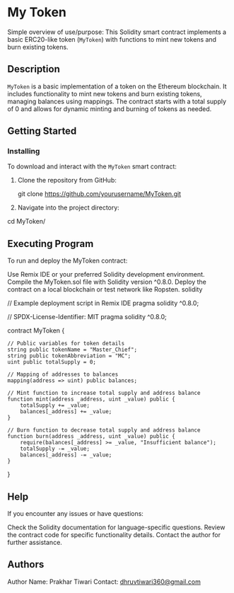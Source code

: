 # My Token

Simple overview of use/purpose: This Solidity smart contract implements a basic ERC20-like token (`MyToken`) with functions to mint new tokens and burn existing tokens.

## Description

`MyToken` is a basic implementation of a token on the Ethereum blockchain. It includes functionality to mint new tokens and burn existing tokens, managing balances using mappings. The contract starts with a total supply of 0 and allows for dynamic minting and burning of tokens as needed.

## Getting Started

### Installing

To download and interact with the `MyToken` smart contract:

1. Clone the repository from GitHub:

   git clone https://github.com/yourusername/MyToken.git

2. Navigate into the project directory:

cd MyToken/

## Executing Program

To run and deploy the MyToken contract:

Use Remix IDE or your preferred Solidity development environment.
Compile the MyToken.sol file with Solidity version ^0.8.0.
Deploy the contract on a local blockchain or test network like Ropsten.
solidity

// Example deployment script in Remix IDE
pragma solidity ^0.8.0;

// SPDX-License-Identifier: MIT
pragma solidity ^0.8.0;

contract MyToken {

    // Public variables for token details
    string public tokenName = "Master_Chief";
    string public tokenAbbreviation = "MC";
    uint public totalSupply = 0;

    // Mapping of addresses to balances
    mapping(address => uint) public balances;

    // Mint function to increase total supply and address balance
    function mint(address _address, uint _value) public {
        totalSupply += _value;
        balances[_address] += _value;
    }

    // Burn function to decrease total supply and address balance
    function burn(address _address, uint _value) public {
        require(balances[_address] >= _value, "Insufficient balance");
        totalSupply -= _value;
        balances[_address] -= _value;
    }
}


## Help

If you encounter any issues or have questions:

Check the Solidity documentation for language-specific questions.
Review the contract code for specific functionality details.
Contact the author for further assistance.

## Authors

Author Name: Prakhar Tiwari
Contact: dhruvtiwari360@gmail.com
